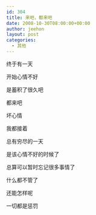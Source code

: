 ```yaml
---
id: 304
title: 来吧，都来吧
date: 2008-10-30T08:00:00+00:00
author: jeehon
layout: post
categories:
  - 其他
---
```

终于有一天
  
开始心情不好
  
是蓄积了很久吧
  
都来吧
  
坏心情
  
我都接着
  
总有穷尽的一天
  
是该心情不好的时候了
  
总算可以暂时忘记很多事情了
  
什么都不管了
  
还能怎样呢
  
一切都是惩罚